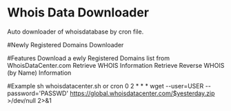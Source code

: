 # Whois Data Downloader
Auto downloader of whoisdatabase by cron file. 

#Newly Registered Domains Downloader

#Features
Download a ewly Registered Domains list from WhoisDataCenter.com
Retrieve WHOIS Information
Retrieve Reverse WHOIS (by Name) Information

#Example
sh whoisdatacenter.sh
or 
cron
0 2 * * * wget --user=USER --password='PASSWD' https://global.whoisdatacenter.com/$yesterday.zip >/dev/null 2>&1

